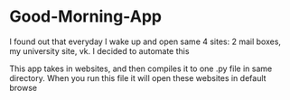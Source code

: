 # Good-Morning-App

I found out that everyday I wake up and open same 4 sites: 2 mail
boxes, my university site, vk. I decided to automate this

This app takes in websites, and then compiles it to one .py file in same directory.
When you run this file it will open these websites in default browse
